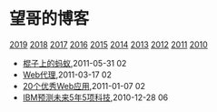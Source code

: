 # 望哥的博客
 [2019](/2019/)
 [2018](/2018/)
 [2017](/2017/)
 [2016](/2016/)
 [2015](/2015/)
 [2014](/2014/)
 [2013](/2013/)
 [2012](/2012/)
 [2011](/2011/)
 [2010](/2010/)

* [棍子上的蚂蚁](/2011/2011-05-31-ant_on_the_stick),2011-05-31 02
* [Web代理](/2011/2011-03-17-web_proxy),2011-03-17 02
* [20个优秀Web应用](/2011/2011-01-07-20_good_web_app),2011-01-07 02
* [IBM预测未来5年5项科技](/2010/2010-12-28-ibm_future_tech_of_next_5_years),2010-12-28 06
